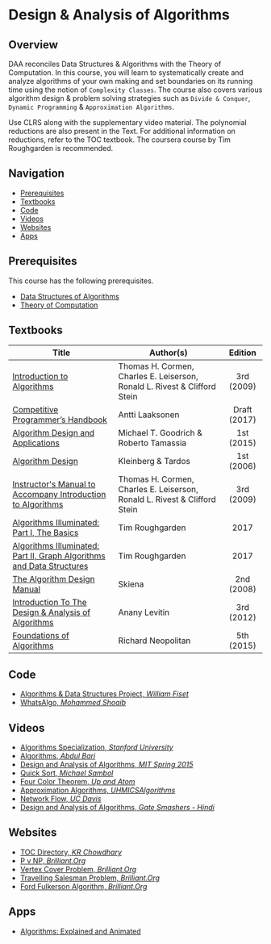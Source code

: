 # Design & Analysis of Algorithms

## Overview

DAA reconciles Data Structures & Algorithms with the Theory of Computation. In this course, you will learn to systematically create and  analyze algorithms of your own making and set boundaries on its running time using the notion of `Complexity Classes`. The course also covers various algorithm design & problem solving strategies such as `Divide & Conquer`, `Dynamic Programming` & `Approximation Algorithms`. 

Use CLRS along with the supplementary video material. The polynomial reductions are also present in the Text. For additional information on reductions, refer to the TOC textbook. The coursera course by Tim Roughgarden is recommended. 

## Navigation

*   [Prerequisites](#prerequisites)
*   [Textbooks](#textbooks)
*   [Code](#code)
*   [Videos](#videos)
*   [Websites](#websites)
*   [Apps](#apps)

## Prerequisites

This course has the following prerequisites.
*	[Data Structures of Algorithms](../CSF211)
*	[Theory of Computation](../CSF351)

## Textbooks

| Title | Author(s) | Edition |
| -------------|-------------|:-----:|
| [Introduction to Algorithms](https://drive.google.com/open?id=1M_2-jGxWyo1u5eHMXBKdxIgIJHY3wgI8) | Thomas H. Cormen, Charles E. Leiserson, Ronald L. Rivest & Clifford Stein | 3rd (2009) |
| [Competitive Programmer’s Handbook](https://drive.google.com/open?id=1o8Ar-5fEezvc5HgKOo584puepcmKCeWX) | Antti Laaksonen | Draft (2017) |
| [Algorithm Design and Applications](https://drive.google.com/open?id=14reI4oUtePBeC7Ej0rat5JbTEHOejAiI) | Michael T. Goodrich & Roberto Tamassia | 1st (2015) |
| [Algorithm Design](https://drive.google.com/open?id=1pjCBLPRNxVfiwu1gFcX2fhqf1ENWl0dl) | Kleinberg & Tardos | 1st (2006) |
| [Instructor's Manual to Accompany Introduction to Algorithms](https://drive.google.com/open?id=1u7k4xujMCdqt3RHMdoqXT3--64qxKQkC) | Thomas H. Cormen, Charles E. Leiserson, Ronald L. Rivest & Clifford Stein | 3rd (2009) |
| [Algorithms Illuminated: Part I, The Basics](https://drive.google.com/open?id=1XvRMMGg0uAAQlD2-HVPBZMYi8dzkZ_Xh) | Tim Roughgarden | 2017 |
| [Algorithms Illuminated: Part II, Graph Algorithms and Data Structures](https://drive.google.com/open?id=13txnsORZO60P-RqOKJ-LrCffmuvgJ9hd) | Tim Roughgarden | 2017 |
| [The Algorithm Design Manual](https://drive.google.com/open?id=1Eg5vwyDqkWFV7lz_5JCZmWEmFoY1imXT) | Skiena | 2nd (2008) |
| [Introduction To The Design & Analysis of Algorithms](https://drive.google.com/open?id=1K5wdR2czW-CIRUAGgTLZnTP6m2zu9fyU) | Anany Levitin | 3rd (2012) |
| [Foundations of Algorithms](https://drive.google.com/open?id=1gDln3tWIpcV82LP7AjRG4oQCUpJhhXRZ) | Richard Neopolitan | 5th (2015) |


## Code

*   [Algorithms & Data Structures Project, *William Fiset*](https://github.com/williamfiset/Algorithms)
*   [WhatsAlgo, *Mohammed Shoaib*](https://github.com/Mohammed-Shoaib/WhatsAlgo)

## Videos
*	[Algorithms Specialization, *Stanford University*](https://www.coursera.org/specializations/algorithms)
*	[Algorithms, *Abdul Bari*](https://www.youtube.com/watch?v=0IAPZzGSbME&list=PLDN4rrl48XKpZkf03iYFl-O29szjTrs_O)
*	[Design and Analysis of Algorithms, *MIT Spring 2015*](https://www.youtube.com/playlist?list=PLUl4u3cNGP6317WaSNfmCvGym2ucw3oGp)
*	[Quick Sort, *Michael Sambol*](https://www.youtube.com/watch?v=Hoixgm4-P4M&feature=youtu.be)
*	[Four Color Theorem, *Up and Atom*](https://www.youtube.com/watch?v=42-ws3bkrKM&feature=youtu.be)
*	[Approximation Algorithms, *UHMICSAlgorithms*](https://www.youtube.com/watch?v=hdch8ioLRqE&feature=youtu.be)
*	[Network Flow, *UC Davis*](https://www.youtube.com/watch?v=_G6_-ljgmXE&feature=youtu.be)
*	[Design and Analysis of Algorithms, *Gate Smashers - Hindi*](https://www.youtube.com/watch?v=u8JZ9gU5o4g&list=PLxCzCOWd7aiHcmS4i14bI0VrMbZTUvlTa)

## Websites
*	[TOC Directory, *KR Chowdhary*](http://www.krchowdhary.com/toc/)
*	[P v NP, *Brilliant.Org*](https://brilliant.org/wiki/p-versus-np/)
*	[Vertex Cover Problem, *Brilliant.Org*](https://brilliant.org/wiki/vertex-cover/)
*	[Travelling Salesman Problem, *Brilliant.Org*](https://brilliant.org/wiki/traveling-salesperson-problem/)
*	[Ford Fulkerson Algorithm, *Brilliant.Org*](https://brilliant.org/wiki/ford-fulkerson-algorithm/)

## Apps
*   [Algorithms: Explained and Animated](http://algorithm.wiki/en/app/)
